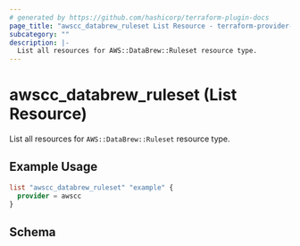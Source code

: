```yaml
---
# generated by https://github.com/hashicorp/terraform-plugin-docs
page_title: "awscc_databrew_ruleset List Resource - terraform-provider-awscc"
subcategory: ""
description: |-
  List all resources for AWS::DataBrew::Ruleset resource type.
---
```


# awscc_databrew_ruleset (List Resource)

List all resources for `AWS::DataBrew::Ruleset` resource type.

## Example Usage

```terraform
list "awscc_databrew_ruleset" "example" {
  provider = awscc
}
```

<!-- schema generated by tfplugindocs -->
## Schema
